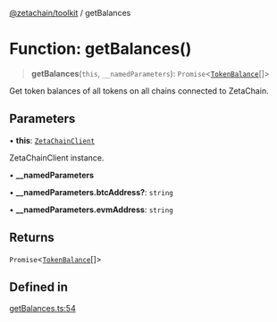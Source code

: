 [@zetachain/toolkit](toolkit/index.md) / getBalances

# Function: getBalances()

> **getBalances**(`this`, `__namedParameters`): `Promise`\<[`TokenBalance`](toolkit/Interface.TokenBalance.md)[]\>

Get token balances of all tokens on all chains connected to ZetaChain.

## Parameters

• **this**: [`ZetaChainClient`](toolkit/Class.ZetaChainClient.md)

ZetaChainClient instance.

• **\_\_namedParameters**

• **\_\_namedParameters.btcAddress?**: `string`

• **\_\_namedParameters.evmAddress**: `string`

## Returns

`Promise`\<[`TokenBalance`](toolkit/Interface.TokenBalance.md)[]\>

## Defined in

[getBalances.ts:54](https://github.com/zeta-chain/toolkit/blob/ff9b248edd3cba24d9f8444af6a768e2af201e71/packages/client/src/getBalances.ts#L54)
